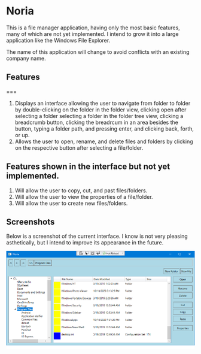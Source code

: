 Noria
===

This is a file manager application, having only the most basic features, many of which are not yet implemented.
I intend to grow it into a large application like the Windows File Explorer.

The name of this application will change to avoid conflicts with an existing company name.

## Features
===
1. Displays an interface allowing the user to navigate from folder to folder by double-clicking on the folder in the folder view, clicking open after selecting a folder selecting a folder in the folder tree view, clicking a breadcrumb button, clicking the breadrcum in an area besides the button, typing a folder path, and pressing enter, and clicking back, forth, or up. 
2. Allows the user to open, rename, and delete files and folders by clicking on the respective button after selecting a file/folder.

## Features shown in the interface but not yet implemented.
1. Will allow the user to copy, cut, and past files/folders.
2. Will allow the user to view the properties of a file/folder.
3. Will allow the user to create new files/folders.
  
## Screenshots

Below is a screenshot of the current interface. I know is not very pleasing asthetically, but I intend to improve its appearance in the future.

<img src="Screenshots/Screenshot 1.png"/>